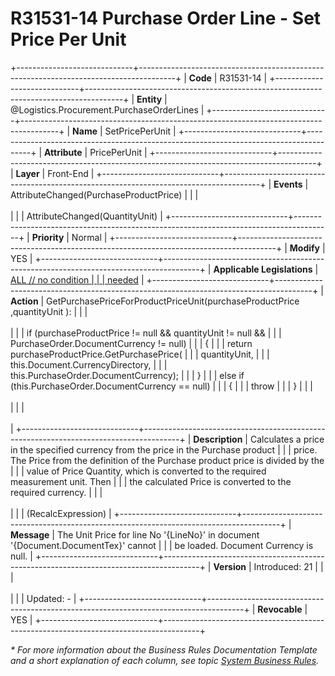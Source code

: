 ﻿---
erp.type: front-end-business-rule
erp.entity: Logistics.Procurement.PurchaseOrderLines
---

# R31531-14 Purchase Order Line - Set Price Per Unit
+-----------------------------+---------------------------------------------------------------------------------------+
| **Code**                    | R31531-14                                                                             |
+-----------------------------+---------------------------------------------------------------------------------------+
| **Entity**                  | @Logistics.Procurement.PurchaseOrderLines                                             |
+-----------------------------+---------------------------------------------------------------------------------------+
| **Name**                    | SetPricePerUnit                                                                       |
+-----------------------------+---------------------------------------------------------------------------------------+
| **Attribute**               | PricePerUnit                                                                          |
+-----------------------------+---------------------------------------------------------------------------------------+
| **Layer**                   | Front-End                                                                             |
+-----------------------------+---------------------------------------------------------------------------------------+
| **Events**                  | AttributeChanged(PurchaseProductPrice)                                                |
|                             | <br/><br/>                                                                            |
|                             | AttributeChanged(QuantityUnit)                                                        |
+-----------------------------+---------------------------------------------------------------------------------------+
| **Priority**                | Normal                                                                                |
+-----------------------------+---------------------------------------------------------------------------------------+
| **Modify**                  | YES                                                                                   |
+-----------------------------+---------------------------------------------------------------------------------------+
| **Applicable Legislations** | [ALL // no condition                                                                  |
|                             | needed](xref:applicable-legislations)                                                 |
+-----------------------------+---------------------------------------------------------------------------------------+
| **Action**                  | GetPurchasePriceForProductPriceUnit(purchaseProductPrice ,quantityUnit ):             |
|                             | <br/><br/>                                                                            |
|                             | if (purchaseProductPrice != null && quantityUnit != null &&                           |
|                             | PurchaseOrder.DocumentCurrency != null)                                               |
|                             | {                                                                                     |
|                             | return purchaseProductPrice.GetPurchasePrice(                                         |
|                             | quantityUnit,                                                                         |
|                             | this.Document.CurrencyDirectory,                                                      |
|                             | this.PurchaseOrder.DocumentCurrency);                                                 |
|                             | }                                                                                     |
|                             | else if (this.PurchaseOrder.DocumentCurrency == null)                                 |
|                             | {                                                                                     |
|                             | throw                                                                                 |
|                             | }                                                                                     |
|                             | <br/><br/>                                                                            |
|                             | <br/><br/>                                                                            |
+-----------------------------+---------------------------------------------------------------------------------------+
| **Description**             | Calculates a price in the specified currency from the price in the Purchase product   |
|                             | price. The Price from the definition of the Purchase product price is divided by the  |
|                             | value of Price Quantity, which is converted to the required measurement unit. Then    |
|                             | the calculated Price is converted to the required currency.                           |
|                             | <br/><br/>                                                                            |
|                             | (RecalcExpression)                                                                    |
+-----------------------------+---------------------------------------------------------------------------------------+
| **Message**                 | The Unit Price for line No \'{LineNo}\' in document \'{Document.DocumentTex}\' cannot |
|                             | be loaded. Document Currency is null.                                                 |
+-----------------------------+---------------------------------------------------------------------------------------+
| **Version**                 | Introduced: 21                                                                        |
|                             | <br/><br/>                                                                            |
|                             | Updated: -                                                                            |
+-----------------------------+---------------------------------------------------------------------------------------+
| **Revocable**               | YES                                                                                   |
+-----------------------------+---------------------------------------------------------------------------------------+

*\* For more information about the Business Rules Documentation Template and a short explanation of each column, see
topic [System Business Rules](../templates/template-description-system-business-rules.md).*
